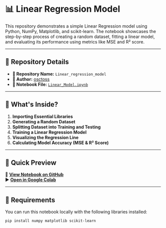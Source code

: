 # 📊 Linear Regression Model

This repository demonstrates a simple Linear Regression model using Python, NumPy, Matplotlib, and scikit-learn. The notebook showcases the step-by-step process of creating a random dataset, fitting a linear model, and evaluating its performance using metrics like MSE and R² score.

---

## 📁 Repository Details

- **📂 Repository Name:** `Linear_regression_model`
- **👤 Author:** [osctoss](https://github.com/osctoss)
- **📘 Notebook File:** [`Linear_Model.ipynb`](./Linear_Model.ipynb)

---

## 🧪 What's Inside?

1. **Importing Essential Libraries**
2. **Generating a Random Dataset**
3. **Splitting Dataset into Training and Testing**
4. **Training a Linear Regression Model**
5. **Visualizing the Regression Line**
6. **Calculating Model Accuracy (MSE & R² Score)**

---

## 🚀 Quick Preview

🔗 **[View Notebook on GitHub](https://github.com/osctoss/Linear_regression_model/blob/main/Linear_Model.ipynb)**  
▶️ **[Open in Google Colab](https://colab.research.google.com/github/osctoss/Linear_regression_model/blob/main/Linear_Model.ipynb)**

---

## 📌 Requirements

You can run this notebook locally with the following libraries installed:

```bash
pip install numpy matplotlib scikit-learn
